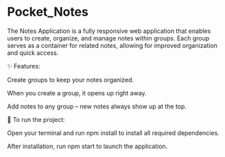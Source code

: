 # Pocket_Notes
The Notes Application is a fully responsive web application that enables users to create, organize, and manage notes within groups. Each group serves as a container for related notes, allowing for improved organization and quick access.

✨ Features:

Create groups to keep your notes organized.

When you create a group, it opens up right away.

Add notes to any group – new notes always show up at the top.

🚀 To run the project:

Open your terminal and run npm install to install all required dependencies.

After installation, run npm start to launch the application.